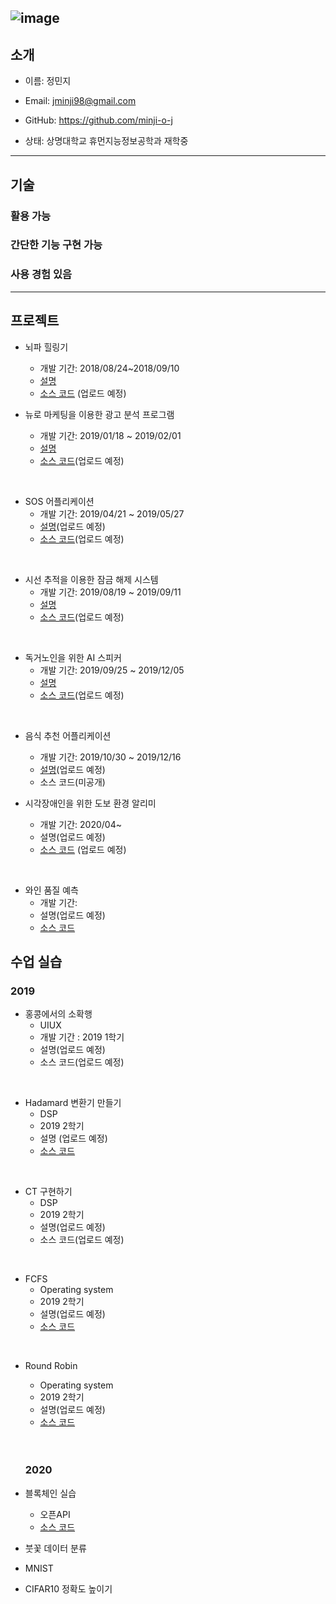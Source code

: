 ![image](https://img.shields.io/badge/Latest%20Update-200721-9cf?style=flat-square)
---
## 소개
- 이름: 정민지  

- Email: jminji98@gmail.com

- GitHub: https://github.com/minji-o-j  

- 상태: 상명대학교 휴먼지능정보공학과 재학중

---
## 기술
### 활용 가능
### 간단한 기능 구현 가능
### 사용 경험 있음

---
## 프로젝트

- 뇌파 힐링기  
  - 개발 기간: 2018/08/24~2018/09/10
  - [설명](https://github.com/minji-o-j/Healing-Machine-with-BrainWave/blob/master/README.md)
  - [소스 코드](https://github.com/minji-o-j/Healing-Machine-with-BrainWave) (업로드 예정)
  
- 뉴로 마케팅을 이용한 광고 분석 프로그램  
  - 개발 기간: 2019/01/18 ~ 2019/02/01  
  - [설명](https://github.com/minji-o-j/Advertisement-Analysis-Program/blob/master/README.md)
  - [소스 코드](https://github.com/minji-o-j/Advertisement-Analysis-Program)(업로드 예정)
<br>
 
- SOS 어플리케이션  
  - 개발 기간: 2019/04/21 ~ 2019/05/27  
  - [설명](https://github.com/minji-o-j/SOS-Application/blob/master/README.md)(업로드 예정)  
  - [소스 코드](https://github.com/minji-o-j/SOS-Application)(업로드 예정)
<br>


- 시선 추적을 이용한 잠금 해제 시스템  
  - 개발 기간: 2019/08/19 ~ 2019/09/11  
  - [설명](https://github.com/minji-o-j/Unlocking-System-with-Gaze-Tracking/blob/master/README.md)
  - [소스 코드](https://github.com/minji-o-j/Unlocking-System-with-Gaze-Tracking)(업로드 예정)
<br>
  
- 독거노인을 위한 AI 스피커  
  - 개발 기간: 2019/09/25 ~ 2019/12/05
  - [설명](https://github.com/minji-o-j/AI-Speaker-for-Senior-Citizen/blob/master/README.md)
  - [소스 코드](https://github.com/minji-o-j/AI-Speaker-for-Senior-Citizen)(업로드 예정)  
<br>

- 음식 추천 어플리케이션  
  - 개발 기간: 2019/10/30 ~ 2019/12/16
  - [설명](https://github.com/minji-o-j/Food-Recommendation-Application/blob/master/README.md)(업로드 예정)  
  - 소스 코드(미공개)
  

- 시각장애인을 위한 도보 환경 알리미
  - 개발 기간: 2020/04~
  - 설명(업로드 예정)
  - [소스 코드](https://github.com/minji-o-j/system-for-blinds) (업로드 예정)
<br>

- 와인 품질 예측
  - 개발 기간: 
  - 설명(업로드 예정)
  - [소스 코드](https://github.com/minji-o-j/Wine-Quality)


## 수업 실습  
### 2019
- 홍콩에서의 소확행
  - UIUX
  - 개발 기간 : 2019 1학기
  - 설명(업로드 예정)
  - 소스 코드(업로드 예정)  
<br>

- Hadamard 변환기 만들기    
  - DSP
  - 2019 2학기  
  - 설명 (업로드 예정)  
  - [소스 코드](https://github.com/minji-o-j/DSP/tree/master/hadamard)  
<br>
  
- CT 구현하기  
  - DSP
  - 2019 2학기
  - 설명(업로드 예정)
  - 소스 코드(업로드 예정)
<br>

- FCFS  
  - Operating system
  - 2019 2학기
  - 설명(업로드 예정)
  - [소스 코드](https://github.com/minji-o-j/Operating-System_19Fall/tree/master/FCFS)
<br>

- Round Robin
  - Operating system
  - 2019 2학기
  - 설명(업로드 예정)
  - [소스 코드](https://github.com/minji-o-j/Operating-System_19Fall/tree/master/RoundRobin)
  
  <br>
  <br>
  
  ### 2020  
- 블록체인 실습  
   - 오픈API  
   - [소스 코드](https://github.com/minji-o-j/BlockChain)
- 붓꽃 데이터 분류  
- MNIST  
- CIFAR10 정확도 높이기  

